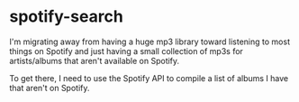 # spotify-search

I'm migrating away from having a huge mp3 library toward listening to most
things on Spotify and just having a small collection of mp3s for artists/albums
that aren't available on Spotify.

To get there, I need to use the Spotify API to compile a list of albums I have
that aren't on Spotify.
